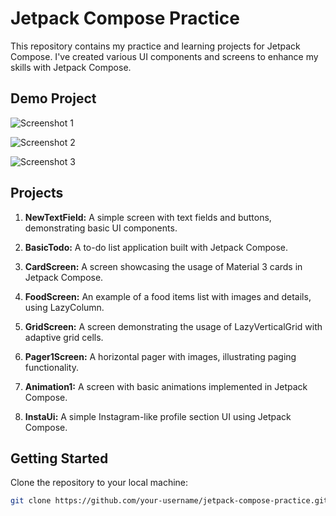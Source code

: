 # Jetpack Compose Practice

This repository contains my practice and learning projects for Jetpack Compose. I've created various UI components and screens to enhance my skills with Jetpack Compose.

## Demo Project

![Screenshot 1](https://github.com/SatyamkrJha85/Jetpack_Basic_Practice/assets/111700337/41b6ad3b-c300-4b81-8c20-10c28a6ca754.png)

![Screenshot 2](https://github.com/SatyamkrJha85/Jetpack_Basic_Practice/assets/111700337/b6ce3d57-112c-4116-a051-158b75fba062.png)

![Screenshot 3](https://github.com/SatyamkrJha85/Jetpack_Basic_Practice/assets/111700337/7c362e18-6e10-4a1a-b6bc-ecfba3b6e0bd.png)



## Projects

1. **NewTextField:** A simple screen with text fields and buttons, demonstrating basic UI components.

2. **BasicTodo:** A to-do list application built with Jetpack Compose.

3. **CardScreen:** A screen showcasing the usage of Material 3 cards in Jetpack Compose.

4. **FoodScreen:** An example of a food items list with images and details, using LazyColumn.

5. **GridScreen:** A screen demonstrating the usage of LazyVerticalGrid with adaptive grid cells.

6. **Pager1Screen:** A horizontal pager with images, illustrating paging functionality.

7. **Animation1:** A screen with basic animations implemented in Jetpack Compose.

8. **InstaUi:** A simple Instagram-like profile section UI using Jetpack Compose.

## Getting Started

Clone the repository to your local machine:

```bash
git clone https://github.com/your-username/jetpack-compose-practice.git
